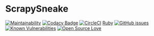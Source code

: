 # ScrapySneake

[![Maintainability](https://api.codeclimate.com/v1/badges/9ba129739085df10b469/maintainability)](https://codeclimate.com/github/yohann-kevin/scrapysneake/maintainability)
[![Codacy Badge](https://app.codacy.com/project/badge/Grade/6264da9a819e451583acf72453bfbf13)](https://www.codacy.com/gh/yohann-kevin/scrapysneake/dashboard?utm_source=github.com&amp;utm_medium=referral&amp;utm_content=yohann-kevin/scrapysneake&amp;utm_campaign=Badge_Grade)
[![CircleCI](https://circleci.com/gh/yohann-kevin/scrapysneake.svg?style=svg)](https://circleci.com/gh/yohann-kevin/scrapysneake)
[Ruby](https://img.shields.io/badge/language-ruby-red)
[![GitHub issues](https://img.shields.io/github/issues/yohann-kevin/scrapysneake?style=plastic)](https://github.com/yohann-kevin/scrapysneake/issues)
[![Known Vulnerabilities](https://snyk.io/test/github/yohann-kevin/scrapysneake/badge.svg)](https://snyk.io/test/github/yohann-kevin/scrapysneake)
[![Open Source Love](https://badges.frapsoft.com/os/v2/open-source.svg?v=103)](https://github.com/ellerbrock/open-source-badges/)
